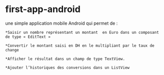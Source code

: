 # first-app-android
une simple application mobile Android qui permet de :
    
    *Saisir un nombre représentant un montant  en Euro dans un composant de type « EditText »
    
    *Convertir le montant saisi en DH en le multipliant par le taux de change
    
    *Afficher le résultat dans un champ de type TextView.
    
    *Ajouter l’historiques des conversions dans un ListView
